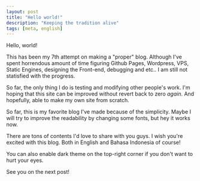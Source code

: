 ```yaml
---
layout: post
title: "Hello world!"
description: "Keeping the tradition alive"
tags: [meta, english]
---
```


Hello, world!

This has been my 7th attempt on making a "proper" blog. Although I've spent horrendous amount of time figuring Github Pages, Wordpress, VPS, Static Engines, designing the Front-end, debugging and etc.. I am still not statisfied with the progress. 

So far, the only thing I do is testing and modifying other people's work. I'm hoping that this site can be improved without revert back to zero *again*. And hopefully, able to make my own site from scratch.

So far, this is my favorite blog I've made because of the simplicity. Maybe I will try to improve the readability by changing some fonts, but hey it works now.

There are tons of contents I'd love to share with you guys. I wish you're excited with this blog. Both in English and Bahasa Indonesia of course!

You can also enable dark theme on the top-right corner if you don't want to hurt your eyes.

See you on the next post!